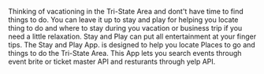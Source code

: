 Thinking of vacationing in the Tri-State Area and dont't have time to find things to do.  You can leave it up to stay and play for helping you locate thing to do and where to stay during you vacation or business trip if you need a little relaxation. Stay and Play can put all entertainment at your finger tips.  The Stay and Play App.  is designed to help you locate Places to go and things to do the Tri-State Area.  This App lets you search events through event brite or ticket master API and resturants through yelp API. 
